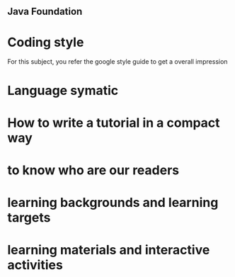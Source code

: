## Java Foundation

# Coding style
For this subject, you refer the google style guide to get a overall impression

# Language symatic

# How to write a tutorial in a compact way
 # to know who are our readers
 # learning backgrounds and learning targets
 # learning materials and interactive activities
 